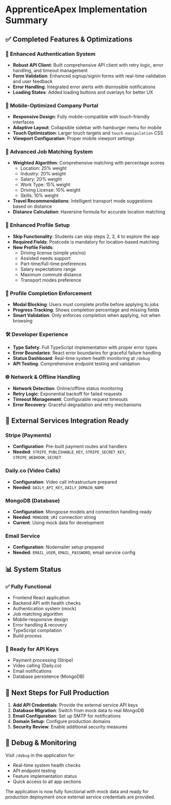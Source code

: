 # ApprenticeApex Implementation Summary

## ✅ Completed Features & Optimizations

### 🔐 Enhanced Authentication System
- **Robust API Client**: Built comprehensive API client with retry logic, error handling, and timeout management
- **Form Validation**: Enhanced signup/signin forms with real-time validation and user feedback
- **Error Handling**: Integrated error alerts with dismissible notifications
- **Loading States**: Added loading buttons and overlays for better UX

### 📱 Mobile-Optimized Company Portal
- **Responsive Design**: Fully mobile-compatible with touch-friendly interfaces
- **Adaptive Layout**: Collapsible sidebar with hamburger menu for mobile
- **Touch Optimization**: Larger touch targets and `touch-manipulation` CSS
- **Viewport Configuration**: Proper mobile viewport settings

### 🎯 Advanced Job Matching System
- **Weighted Algorithm**: Comprehensive matching with percentage scores
  - Location: 25% weight
  - Industry: 20% weight  
  - Salary: 20% weight
  - Work Type: 15% weight
  - Driving License: 10% weight
  - Skills: 10% weight
- **Travel Recommendations**: Intelligent transport mode suggestions based on distance
- **Distance Calculation**: Haversine formula for accurate location matching

### 📝 Enhanced Profile Setup
- **Skip Functionality**: Students can skip steps 2, 3, 4 to explore the app
- **Required Fields**: Postcode is mandatory for location-based matching
- **New Profile Fields**:
  - Driving license (simple yes/no)
  - Assisted needs support
  - Part-time/full-time preferences
  - Salary expectations range
  - Maximum commute distance
  - Transport modes preference

### 🚫 Profile Completion Enforcement
- **Modal Blocking**: Users must complete profile before applying to jobs
- **Progress Tracking**: Shows completion percentage and missing fields
- **Smart Validation**: Only enforces completion when applying, not when browsing

### 🛠 Developer Experience
- **Type Safety**: Full TypeScript implementation with proper error types
- **Error Boundaries**: React error boundaries for graceful failure handling
- **Status Dashboard**: Real-time system health monitoring at `/debug`
- **API Testing**: Comprehensive endpoint testing and validation

### 🌐 Network & Offline Handling
- **Network Detection**: Online/offline status monitoring
- **Retry Logic**: Exponential backoff for failed requests
- **Timeout Management**: Configurable request timeouts
- **Error Recovery**: Graceful degradation and retry mechanisms

## 🔄 External Services Integration Ready

### Stripe (Payments)
- **Configuration**: Pre-built payment routes and handlers
- **Needed**: `STRIPE_PUBLISHABLE_KEY`, `STRIPE_SECRET_KEY`, `STRIPE_WEBHOOK_SECRET`

### Daily.co (Video Calls)  
- **Configuration**: Video call infrastructure prepared
- **Needed**: `DAILY_API_KEY`, `DAILY_DOMAIN_NAME`

### MongoDB (Database)
- **Configuration**: Mongoose models and connection handling ready
- **Needed**: `MONGODB_URI` connection string
- **Current**: Using mock data for development

### Email Service
- **Configuration**: Nodemailer setup prepared
- **Needed**: `EMAIL_USER`, `EMAIL_PASSWORD`, email service config

## 📊 System Status

### ✅ Fully Functional
- Frontend React application
- Backend API with health checks
- Authentication system (mock)
- Job matching algorithm
- Mobile-responsive design
- Error handling & recovery
- TypeScript compilation
- Build process

### 🔶 Ready for API Keys
- Payment processing (Stripe)
- Video calling (Daily.co)
- Email notifications
- Database persistence (MongoDB)

## 🚀 Next Steps for Full Production

1. **Add API Credentials**: Provide the external service API keys
2. **Database Migration**: Switch from mock data to real MongoDB
3. **Email Configuration**: Set up SMTP for notifications
4. **Domain Setup**: Configure production domains
5. **Security Review**: Enable additional security measures

## 🔧 Debug & Monitoring

Visit `/debug` in the application for:
- Real-time system health checks
- API endpoint testing
- Feature implementation status
- Quick access to all app sections

The application is now fully functional with mock data and ready for production deployment once external service credentials are provided.
